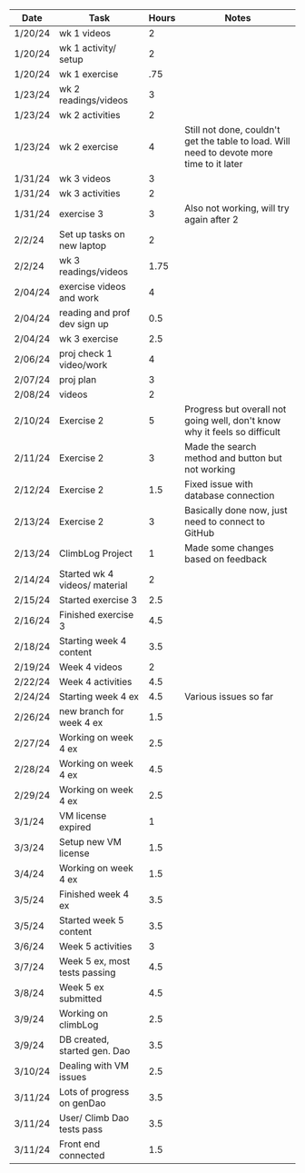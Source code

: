 | Date    | Task                         | Hours | Notes|
|---------|------------------------------|-------|------|
| 1/20/24 | wk 1 videos                  | 2     | |
| 1/20/24 | wk 1 activity/ setup         | 2     | |
| 1/20/24 | wk 1 exercise                | .75   | |
| 1/23/24 | wk 2 readings/videos         | 3     | |
| 1/23/24 | wk 2 activities              | 2     | |
| 1/23/24 | wk 2 exercise                | 4     | Still not done, couldn't get the table to load. Will need to devote more time to it later |
| 1/31/24 | wk 3 videos                  | 3     | |
| 1/31/24 | wk 3 activities              | 2     | |
| 1/31/24 | exercise 3                   | 3     | Also not working, will try again after 2 |
| 2/2/24  | Set up tasks on new laptop   | 2   | |
| 2/2/24 | wk 3 readings/videos          | 1.75  | |
| 2/04/24 | exercise videos and work     | 4     | |
| 2/04/24 | reading and prof dev sign up | 0.5   | |
| 2/04/24 | wk 3 exercise                | 2.5   | |
| 2/06/24 | proj check 1 video/work      | 4     | |
| 2/07/24 | proj plan                    | 3     | |
| 2/08/24 | videos                       | 2     | |
| 2/10/24 | Exercise 2                   | 5     |Progress but overall not going well, don't know why it feels so difficult|
| 2/11/24 | Exercise 2                   | 3     |Made the search method and button but not working|
| 2/12/24 | Exercise 2                   | 1.5   |Fixed issue with database connection|
| 2/13/24 | Exercise 2                   | 3     |Basically done now, just need to connect to GitHub|
| 2/13/24 | ClimbLog Project             | 1     |Made some changes based on feedback |
| 2/14/24 | Started wk 4 videos/ material| 2     | |
| 2/15/24 | Started exercise 3           | 2.5   | |
| 2/16/24 | Finished exercise 3          | 4.5   | |
| 2/18/24 | Starting week 4 content      | 3.5   | |
| 2/19/24 | Week 4 videos                | 2     | |
| 2/22/24 | Week 4 activities            | 4.5   | |
| 2/24/24 | Starting week 4 ex           | 4.5   | Various issues so far |
| 2/26/24 | new branch for week 4 ex     | 1.5   | |
| 2/27/24 | Working on week 4 ex         | 2.5   | |
| 2/28/24 | Working on week 4 ex         | 4.5   | |
| 2/29/24 | Working on week 4 ex         | 2.5   | |
| 3/1/24  | VM license expired           | 1     | |
| 3/3/24  | Setup new VM license         | 1.5   | |
| 3/4/24  | Working on week 4 ex         | 1.5   | |
| 3/5/24  | Finished week 4 ex           | 3.5   | |
| 3/5/24  | Started week 5 content       | 3.5   | |
| 3/6/24  | Week 5 activities            | 3     | |
| 3/7/24  | Week 5 ex, most tests passing| 4.5   | |
| 3/8/24  | Week 5 ex submitted          | 4.5   | |
| 3/9/24  | Working on climbLog          | 2.5   | |
| 3/9/24  | DB created, started gen. Dao | 3.5   | |
| 3/10/24  | Dealing with VM issues      | 2.5   | |
| 3/11/24  | Lots of progress on genDao  | 3.5   | |
| 3/11/24  | User/ Climb Dao tests pass  | 3.5   | |
| 3/11/24  | Front end connected         | 1.5   | |








